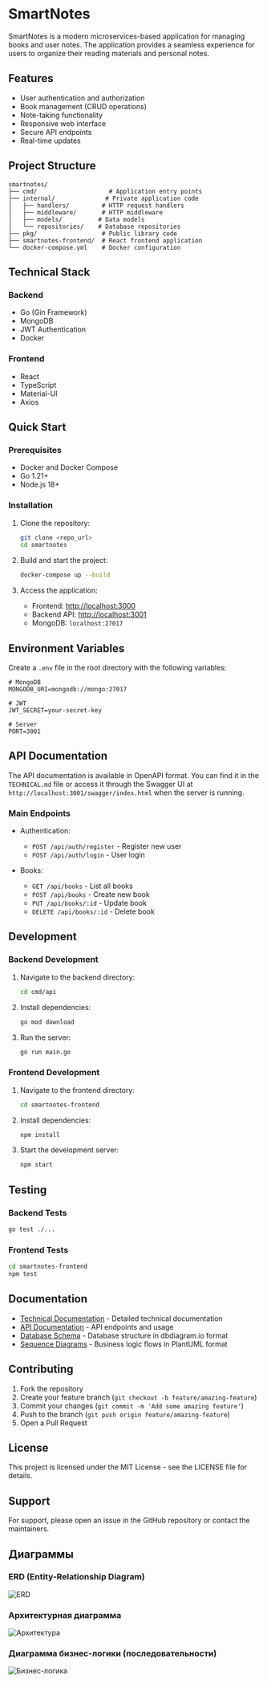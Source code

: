 # SmartNotes

SmartNotes is a modern microservices-based application for managing books and user notes. The application provides a seamless experience for users to organize their reading materials and personal notes.

## Features

- User authentication and authorization
- Book management (CRUD operations)
- Note-taking functionality
- Responsive web interface
- Secure API endpoints
- Real-time updates

## Project Structure

```
smartnotes/
├── cmd/                    # Application entry points
├── internal/              # Private application code
│   ├── handlers/         # HTTP request handlers
│   ├── middleware/       # HTTP middleware
│   ├── models/          # Data models
│   └── repositories/    # Database repositories
├── pkg/                  # Public library code
├── smartnotes-frontend/  # React frontend application
└── docker-compose.yml    # Docker configuration
```

## Technical Stack

### Backend
- Go (Gin Framework)
- MongoDB
- JWT Authentication
- Docker

### Frontend
- React
- TypeScript
- Material-UI
- Axios

## Quick Start

### Prerequisites
- Docker and Docker Compose
- Go 1.21+
- Node.js 18+

### Installation

1. Clone the repository:
   ```bash
   git clone <repo_url>
   cd smartnotes
   ```

2. Build and start the project:
   ```bash
   docker-compose up --build
   ```

3. Access the application:
   - Frontend: [http://localhost:3000](http://localhost:3000)
   - Backend API: [http://localhost:3001](http://localhost:3001)
   - MongoDB: `localhost:27017`

## Environment Variables

Create a `.env` file in the root directory with the following variables:

```env
# MongoDB
MONGODB_URI=mongodb://mongo:27017

# JWT
JWT_SECRET=your-secret-key

# Server
PORT=3001
```

## API Documentation

The API documentation is available in OpenAPI format. You can find it in the `TECHNICAL.md` file or access it through the Swagger UI at `http://localhost:3001/swagger/index.html` when the server is running.

### Main Endpoints

- Authentication:
  - `POST /api/auth/register` - Register new user
  - `POST /api/auth/login` - User login

- Books:
  - `GET /api/books` - List all books
  - `POST /api/books` - Create new book
  - `PUT /api/books/:id` - Update book
  - `DELETE /api/books/:id` - Delete book

## Development

### Backend Development

1. Navigate to the backend directory:
   ```bash
   cd cmd/api
   ```

2. Install dependencies:
   ```bash
   go mod download
   ```

3. Run the server:
   ```bash
   go run main.go
   ```

### Frontend Development

1. Navigate to the frontend directory:
   ```bash
   cd smartnotes-frontend
   ```

2. Install dependencies:
   ```bash
   npm install
   ```

3. Start the development server:
   ```bash
   npm start
   ```

## Testing

### Backend Tests
```bash
go test ./...
```

### Frontend Tests
```bash
cd smartnotes-frontend
npm test
```

## Documentation

- [Technical Documentation](TECHNICAL.md) - Detailed technical documentation
- [API Documentation](TECHNICAL.md#api-documentation) - API endpoints and usage
- [Database Schema](docs/database_schema.dbml) - Database structure in dbdiagram.io format
- [Sequence Diagrams](docs/sequence_diagrams.puml) - Business logic flows in PlantUML format

## Contributing

1. Fork the repository
2. Create your feature branch (`git checkout -b feature/amazing-feature`)
3. Commit your changes (`git commit -m 'Add some amazing feature'`)
4. Push to the branch (`git push origin feature/amazing-feature`)
5. Open a Pull Request

## License

This project is licensed under the MIT License - see the LICENSE file for details.

## Support

For support, please open an issue in the GitHub repository or contact the maintainers.

## Диаграммы

### ERD (Entity-Relationship Diagram)

![ERD](ERD.png)

### Архитектурная диаграмма

![Архитектура](Sequence1.png)

### Диаграмма бизнес-логики (последовательности)

![Бизнес-логика](Sequence2.png)
